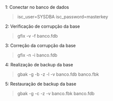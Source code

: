 1: Conectar no banco de dados
> isc_user=SYSDBA
> isc_password=masterkey

2: Verificação de corrupção da base
> gfix -v -f banco.fdb

3: Correção da corrupção da base
> gfix -n -i banco.fdb

4: Realização de backup da base
> gbak -g -b -z -l -v banco.fdb banco.fbk

5: Restauração de backup da base
> gbak -g -c -z -v banco.fbk banco.fdb



[Firebird Manual]: https://www.firebirdsql.org/file/documentation/pdf/en/firebirddocs/gbak/firebird-gbak.pdf
